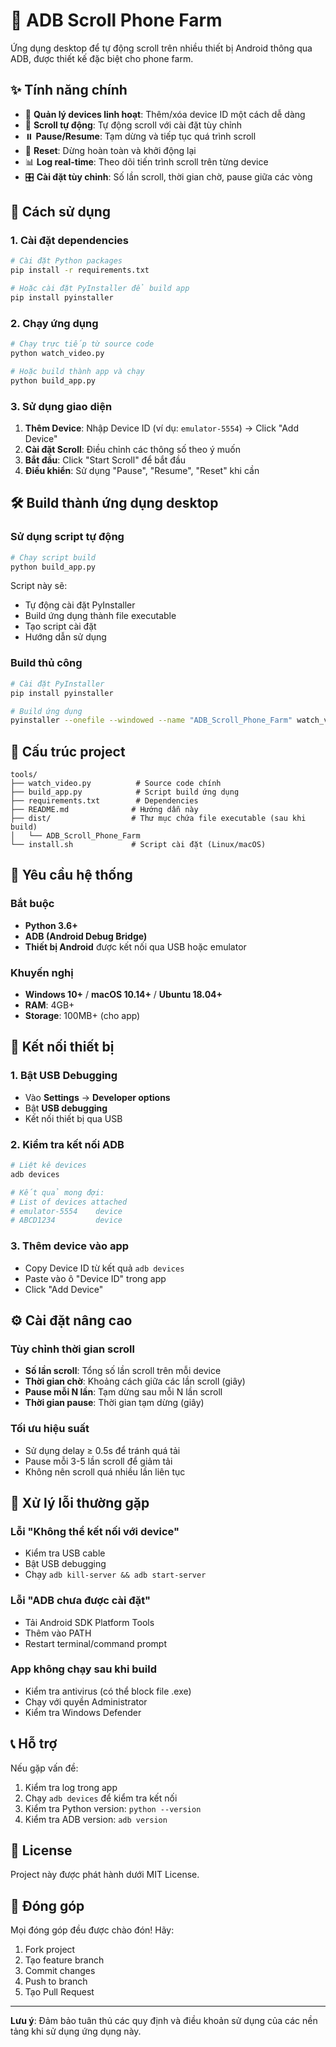 # 📱 ADB Scroll Phone Farm

Ứng dụng desktop để tự động scroll trên nhiều thiết bị Android thông qua ADB, được thiết kế đặc biệt cho phone farm.

## ✨ Tính năng chính

- 🎯 **Quản lý devices linh hoạt**: Thêm/xóa device ID một cách dễ dàng
- 🔄 **Scroll tự động**: Tự động scroll với cài đặt tùy chỉnh
- ⏸️ **Pause/Resume**: Tạm dừng và tiếp tục quá trình scroll
- 🔄 **Reset**: Dừng hoàn toàn và khởi động lại
- 📊 **Log real-time**: Theo dõi tiến trình scroll trên từng device
- 🎛️ **Cài đặt tùy chỉnh**: Số lần scroll, thời gian chờ, pause giữa các vòng

## 🚀 Cách sử dụng

### 1. Cài đặt dependencies

```bash
# Cài đặt Python packages
pip install -r requirements.txt

# Hoặc cài đặt PyInstaller để build app
pip install pyinstaller
```

### 2. Chạy ứng dụng

```bash
# Chạy trực tiếp từ source code
python watch_video.py

# Hoặc build thành app và chạy
python build_app.py
```

### 3. Sử dụng giao diện

1. **Thêm Device**: Nhập Device ID (ví dụ: `emulator-5554`) → Click "Add Device"
2. **Cài đặt Scroll**: Điều chỉnh các thông số theo ý muốn
3. **Bắt đầu**: Click "Start Scroll" để bắt đầu
4. **Điều khiển**: Sử dụng "Pause", "Resume", "Reset" khi cần

## 🛠️ Build thành ứng dụng desktop

### Sử dụng script tự động

```bash
# Chạy script build
python build_app.py
```

Script này sẽ:

- Tự động cài đặt PyInstaller
- Build ứng dụng thành file executable
- Tạo script cài đặt
- Hướng dẫn sử dụng

### Build thủ công

```bash
# Cài đặt PyInstaller
pip install pyinstaller

# Build ứng dụng
pyinstaller --onefile --windowed --name "ADB_Scroll_Phone_Farm" watch_video.py
```

## 📁 Cấu trúc project

```
tools/
├── watch_video.py          # Source code chính
├── build_app.py            # Script build ứng dụng
├── requirements.txt        # Dependencies
├── README.md              # Hướng dẫn này
├── dist/                  # Thư mục chứa file executable (sau khi build)
│   └── ADB_Scroll_Phone_Farm
└── install.sh             # Script cài đặt (Linux/macOS)
```

## 🔧 Yêu cầu hệ thống

### Bắt buộc

- **Python 3.6+**
- **ADB (Android Debug Bridge)**
- **Thiết bị Android** được kết nối qua USB hoặc emulator

### Khuyến nghị

- **Windows 10+** / **macOS 10.14+** / **Ubuntu 18.04+**
- **RAM**: 4GB+
- **Storage**: 100MB+ (cho app)

## 📱 Kết nối thiết bị

### 1. Bật USB Debugging

- Vào **Settings** → **Developer options**
- Bật **USB debugging**
- Kết nối thiết bị qua USB

### 2. Kiểm tra kết nối ADB

```bash
# Liệt kê devices
adb devices

# Kết quả mong đợi:
# List of devices attached
# emulator-5554    device
# ABCD1234         device
```

### 3. Thêm device vào app

- Copy Device ID từ kết quả `adb devices`
- Paste vào ô "Device ID" trong app
- Click "Add Device"

## ⚙️ Cài đặt nâng cao

### Tùy chỉnh thời gian scroll

- **Số lần scroll**: Tổng số lần scroll trên mỗi device
- **Thời gian chờ**: Khoảng cách giữa các lần scroll (giây)
- **Pause mỗi N lần**: Tạm dừng sau mỗi N lần scroll
- **Thời gian pause**: Thời gian tạm dừng (giây)

### Tối ưu hiệu suất

- Sử dụng delay ≥ 0.5s để tránh quá tải
- Pause mỗi 3-5 lần scroll để giảm tải
- Không nên scroll quá nhiều lần liên tục

## 🐛 Xử lý lỗi thường gặp

### Lỗi "Không thể kết nối với device"

- Kiểm tra USB cable
- Bật USB debugging
- Chạy `adb kill-server && adb start-server`

### Lỗi "ADB chưa được cài đặt"

- Tải Android SDK Platform Tools
- Thêm vào PATH
- Restart terminal/command prompt

### App không chạy sau khi build

- Kiểm tra antivirus (có thể block file .exe)
- Chạy với quyền Administrator
- Kiểm tra Windows Defender

## 📞 Hỗ trợ

Nếu gặp vấn đề:

1. Kiểm tra log trong app
2. Chạy `adb devices` để kiểm tra kết nối
3. Kiểm tra Python version: `python --version`
4. Kiểm tra ADB version: `adb version`

## 📄 License

Project này được phát hành dưới MIT License.

## 🤝 Đóng góp

Mọi đóng góp đều được chào đón! Hãy:

1. Fork project
2. Tạo feature branch
3. Commit changes
4. Push to branch
5. Tạo Pull Request

---

**Lưu ý**: Đảm bảo tuân thủ các quy định và điều khoản sử dụng của các nền tảng khi sử dụng ứng dụng này.
